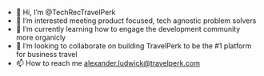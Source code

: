 - 👋 Hi, I’m @TechRecTravelPerk
- 👀 I’m interested meeting product focused, tech agnostic problem solvers
- 🌱 I’m currently learning how to engage the development community more organicly
- 💞️ I’m looking to collaborate on building TravelPerk to be the #1 platform for business travel
- 📫 How to reach me alexander.ludwick@travelperk.com 
